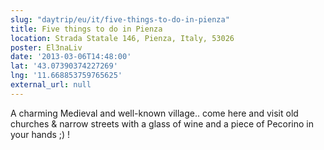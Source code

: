 ```yaml
---
slug: "daytrip/eu/it/five-things-to-do-in-pienza"
title: Five things to do in Pienza
location: Strada Statale 146, Pienza, Italy, 53026
poster: El3naLiv
date: '2013-03-06T14:48:00'
lat: '43.07390374227269'
lng: '11.668853759765625'
external_url: null
---
```


A charming Medieval and well-known village.. come here and visit old churches &amp; narrow streets  with a glass of wine and a piece of Pecorino in your hands ;) !
